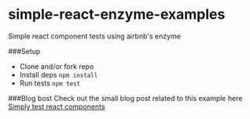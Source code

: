 # simple-react-enzyme-examples
Simple react component tests using airbnb's enzyme

###Setup
* Clone and/or fork repo
* Install deps `npm install`
* Run tests `npm test`

###Blog bost
Check out the small blog post related to this example here [Simply test react components](http://www.hartzis.me/react-testing)
